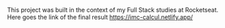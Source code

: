 This project was built in the context of my Full Stack studies at Rocketseat. 
Here goes the link of the final result https://imc-calcul.netlify.app/
